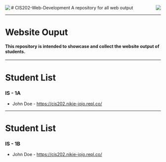 <img src="https://upload.wikimedia.org/wikipedia/en/thumb/2/2e/West_Visayas_State_University.png/220px-West_Visayas_State_University.png" align="left"/>
<img src="https://cdn-images-1.medium.com/max/205/1*2SIhXPz_Lj7YZ2fMpM2sfw.png" align="right"/>
# CIS202-Web-Development
A repository for all web output

<hr>
<h1>Website Ouput</h1>
<h4>This repository is intended to showcase and collect the website output of students.</h4>
<hr>
<h1>Student List</h1>
<h3>IS - 1A</h3>
  <ul>
  <li>John Doe - <a target="_new" href="https://cis202.nikie-jojo.repl.co/">https://cis202.nikie-jojo.repl.co/</a></li>
  </ul>
<hr>
  <h1>Student List</h1>
  <h3>IS - 1B</h3>
  <ul>
  <li>John Doe - <a target="_new" href="https://cis202.nikie-jojo.repl.co/">https://cis202.nikie-jojo.repl.co/</a></li>
  </ul>

